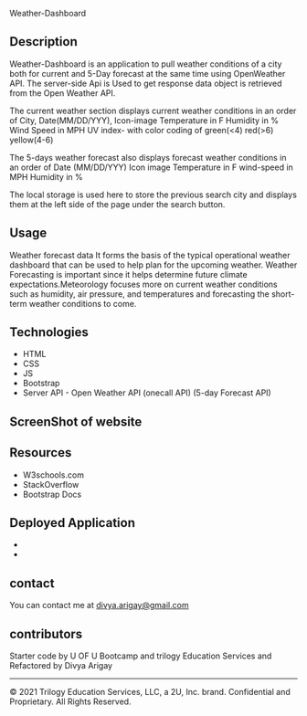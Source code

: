 Weather-Dashboard

## Description
Weather-Dashboard is an application to pull weather conditions of a city both for current and 5-Day forecast at the same time using OpenWeather API.
The server-side Api is Used to get response data object is retrieved from the Open Weather API.

The current weather section displays current weather conditions in an order of
City, Date(MM/DD/YYY), Icon-image
Temperature in F
Humidity in %
Wind Speed in MPH
UV index- with color coding of green(<4) red(>6) yellow(4-6)

The 5-days weather forecast also displays forecast weather conditions in an order of 
Date (MM/DD/YYY)
Icon image
Temperature in F
wind-speed in MPH
Humidity in %

The local storage is used here to store the previous search city and displays them at the left side of the page under the search button.

## Usage
Weather forecast data
It forms the basis of the typical operational weather dashboard that can be used to help plan for the upcoming weather. Weather Forecasting is important since it helps determine future climate expectations.Meteorology focuses more on current weather conditions such as humidity, air pressure, and temperatures and forecasting the short-term weather conditions to come.

## Technologies
- HTML
- CSS
- JS
- Bootstrap
- Server API - Open Weather API (onecall API) (5-day Forecast API)


## ScreenShot of website



## Resources
- W3schools.com
- StackOverflow
- Bootstrap Docs

## Deployed Application
-
-

## contact
You can contact me at divya.arigay@gmail.com

## contributors
Starter code by U OF U Bootcamp and trilogy Education Services and Refactored by Divya Arigay

- - -
© 2021 Trilogy Education Services, LLC, a 2U, Inc. brand. Confidential and Proprietary. All Rights Reserved.
